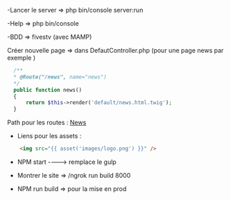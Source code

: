 -Lancer le server => php bin/console server:run

-Help => php bin/console

-BDD => fivestv (avec MAMP)

Créer nouvelle page => dans DefautController.php (pour une page news par exemple )
```php
  /**
  * @Route("/news", name="news")
  */
  public function news()
  {
      return $this->render('default/news.html.twig');
  }
```
Path pour les routes : <a href="{{ path('news)}}">News</a>
    
 - Liens pour les assets : 
 
```html
    <img src="{{ asset('images/logo.png') }}" />
```    

- NPM start ----> remplace le gulp

- Montrer le site => /ngrok run build 8000

- NPM run build => pour la mise en prod
